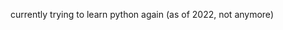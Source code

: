 currently trying to learn python again (as of 2022, not anymore)

<!---
triphazardd/triphazardd is a ✨ special ✨ repository because its `README.md` (this file) appears on your GitHub profile.
You can click the Preview link to take a look at your changes.
--->
